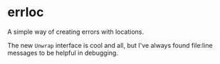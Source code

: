 # errloc

A simple way of creating errors with locations.


The new `Unwrap` interface is cool and all, but I've always found file:line messages to be helpful in debugging.
